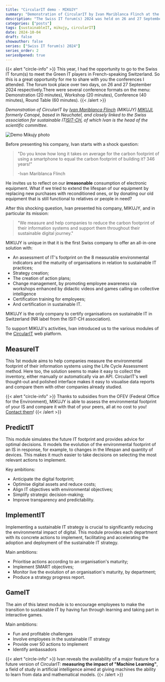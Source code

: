 ```yaml
---
title: "CircularIT demo - MIKUJY"
summary: "Demonstration of CircularIT by Ivan Mariblanca Flinch at the Swiss IT forum(s) 2024 held on 26 and 27 September at Palexpo (Geneva)"
description: "The Swiss IT forum(s) 2024 was held on 26 and 27 September at Palexpo (Geneva). It's a major event in Geneva where companies come to present their business and IT solutions, and this year the digital transition and AI were the subjects in the spotlight. In this series of articles, I'll be sharing with you some of the conferences I had the pleasure of attending, including the CircularIT demonstration."
categories: ["posts"]
tags: [sustainableIT, mikujy, circularIT]
date: 2024-10-04
draft: false
showauthor: false
series: ["Swiss IT forum(s) 2024"]
series_order: 2
seriesOpened: true
---
```


{{< alert "circle-info" >}}
This year, I had the opportunity to go to the Swiss IT forum(s) to meet the Green IT players in French-speaking Switzerland. So this is a great opportunity for me to share with you the conferences I attended. The forum took place over two days, on 26 and 27 September 2024 respectively.There were several conference formats on the menu: Demonstration (20 minutes), Workshop (20 minutes), Conference (40 minutes), Round Table (60 minutes).
{{< /alert >}}

*Demonstration of CircularIT by [Ivan Mariblanca Flinch](https://www.linkedin.com/in/ivanmariblancaflinch/) (MIKUJY)*
*[MIKUJI](https://mikujy.com), formerly Canopé, based in Neuchatel, and closely linked to the Swiss association for sustainable IT[ISIT-CH](https://isit-ch.org), of which Ivan is the head of the scientific committee.*

![Demo Mikujy photo](/img/sitf-2024-demo-mikujy.png)

Before presenting his company, Ivan starts with a shock question:
> "Do you know how long it takes on average for the carbon footprint of using a smartphone to equal the carbon footprint of building it? 346 years!"
>
> -Ivan Mariblanca Flinch

He invites us to reflect on our **irreasonable** consumption of electronic equipment. What if we tried to extend the lifespan of our equipment by replacing new purchases with reconditioned ones, or by donating our old equipment that is still functional to relatives or people in need?

After this shocking question, Ivan presented his company, MIKUJY, and in particular its mission: 
> "We measure and help companies to reduce the carbon footprint of their information systems and support them throughout their sustainable digital journey."

MIKUJY is unique in that it is the first Swiss company to offer an all-in-one solution with:
- An assessment of IT's footprint on the 8 measurable environmental indicators and the maturity of organisations in relation to sustainable IT practices;
- Strategy creation;
- The creation of action plans;
- Change management, by promoting employee awareness via workshops enhanced by didactic videos and games calling on collective intelligence
- Certification training for employees;
- And certification in sustainable IT.

MIKUJY is the only company to certify organisations on sustainable IT in Switzerland (NR label from the ISIT-CH association).

To support MIKUJI's activities, Ivan introduced us to the various modules of the [CircularIT](https://circularit.mikujy.com/) web platform.

## MeasureIT
This 1st module aims to help companies measure the environmental footprint of their information systems using the Life Cycle Assessment method.
Here too, the solution seems to make it easy to collect the inventory, either manually or automatically via an API. CircularIT's well thought-out and polished interface makes it easy to visualise data reports and compare them with other companies already studied.

{{< alert "circle-info" >}}
Thanks to subsidies from the OFEV (Federal Office for the Environment), MIKUJY is able to assess the environmental footprint of your IS and compare it with that of your peers, all at no cost to you! [Contact them](https://mikujy.com/contacter/)!
{{< /alert >}}

## PredictIT
This module simulates the future IT footprint and provides advice for optimal decisions. It models the evolution of the environmental footprint of an IS in response, for example, to changes in the lifespan and quantity of devices. This makes it much easier to take decisions on selecting the most relevant actions to implement.

Key ambitions:
- Anticipate the digital footprint;
- Optimise digital assets and reduce costs;
- Align IT objectives with environmental objectives;
- Simplify strategic decision-making;
- Improve transparency and predictability.

## ImplementIT
Implementing a sustainable IT strategy is crucial to significantly reducing the environmental impact of digital. This module provides each department with its concrete actions to implement, facilitating and accelerating the adoption and deployment of the sustainable IT strategy. 

Main ambitions:
- Prioritise actions according to an organisation's maturity;
- Implement SMART objectives;
- Monitor live the evolution of an organisation's maturity, by department;
- Produce a strategy progress report.

## GameIT
The aim of this latest module is to encourage employees to make the transition to sustainable IT by having fun through learning and taking part in interactive games.

Main ambitions:
- Fun and profitable challenges
- Involve employees in the sustainable IT strategy
- Provide over 50 actions to implement
- Identify ambassadors

{{< alert "circle-info" >}}
Ivan reveals the availability of a major feature for a future version of CircularIT: **measuring the impact of "Machine Learning"**, a field of study in artificial intelligence aimed at giving machines the ability to learn from data and mathematical models.
{{< /alert >}}